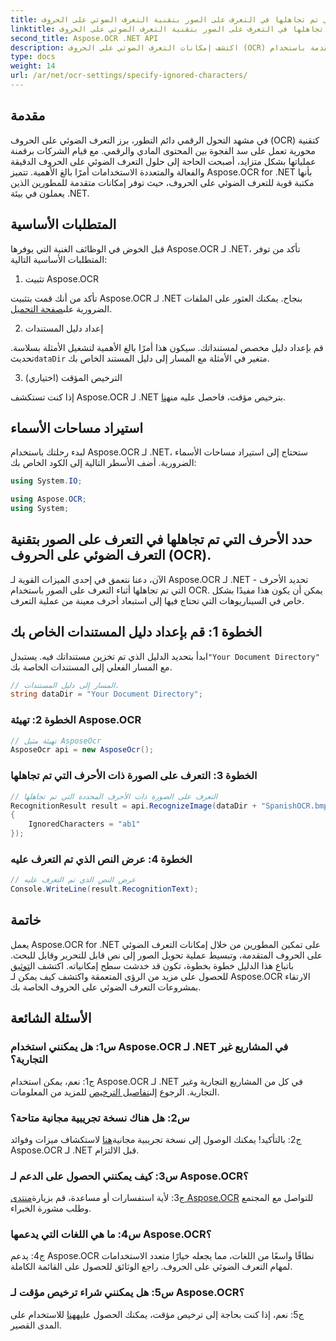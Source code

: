```yaml
---
title: حدد الأحرف التي تم تجاهلها في التعرف على الصور بتقنية التعرف الضوئي على الحروف (OCR).
linktitle: حدد الأحرف التي تم تجاهلها في التعرف على الصور بتقنية التعرف الضوئي على الحروف (OCR).
second_title: Aspose.OCR .NET API
description: اكتشف إمكانات التعرف الضوئي على الحروف (OCR) المتقدمة باستخدام Aspose.OCR لـ .NET. فعالة ودقيقة وصديقة للمطورين.
type: docs
weight: 14
url: /ar/net/ocr-settings/specify-ignored-characters/
---
```

## مقدمة

في مشهد التحول الرقمي دائم التطور، برز التعرف الضوئي على الحروف (OCR) كتقنية محورية تعمل على سد الفجوة بين المحتوى المادي والرقمي. مع قيام الشركات برقمنة عملياتها بشكل متزايد، أصبحت الحاجة إلى حلول التعرف الضوئي على الحروف الدقيقة والفعالة والمتعددة الاستخدامات أمرًا بالغ الأهمية. تتميز Aspose.OCR for .NET بأنها مكتبة قوية للتعرف الضوئي على الحروف، حيث توفر إمكانات متقدمة للمطورين الذين يعملون في بيئة .NET.

## المتطلبات الأساسية

قبل الخوض في الوظائف الغنية التي يوفرها Aspose.OCR لـ .NET، تأكد من توفر المتطلبات الأساسية التالية:

1. تثبيت Aspose.OCR

 تأكد من أنك قمت بتثبيت Aspose.OCR لـ .NET بنجاح. يمكنك العثور على الملفات الضرورية على[صفحة التحميل](https://releases.aspose.com/ocr/net/).

2. إعداد دليل المستندات

 قم بإعداد دليل مخصص لمستنداتك. سيكون هذا أمرًا بالغ الأهمية لتشغيل الأمثلة بسلاسة. تحديث`dataDir` متغير في الأمثلة مع المسار إلى دليل المستند الخاص بك.

3. الترخيص المؤقت (اختياري)

إذا كنت تستكشف Aspose.OCR لـ .NET بترخيص مؤقت، فاحصل عليه من[هنا](https://purchase.aspose.com/temporary-license/).

## استيراد مساحات الأسماء

لبدء رحلتك باستخدام Aspose.OCR لـ .NET، ستحتاج إلى استيراد مساحات الأسماء الضرورية. أضف الأسطر التالية إلى الكود الخاص بك:

```csharp
using System.IO;

using Aspose.OCR;
using System;
```

## حدد الأحرف التي تم تجاهلها في التعرف على الصور بتقنية التعرف الضوئي على الحروف (OCR).

الآن، دعنا نتعمق في إحدى الميزات القوية لـ Aspose.OCR لـ .NET - تحديد الأحرف التي تم تجاهلها أثناء التعرف على الصور باستخدام OCR. يمكن أن يكون هذا مفيدًا بشكل خاص في السيناريوهات التي تحتاج فيها إلى استبعاد أحرف معينة من عملية التعرف.

## الخطوة 1: قم بإعداد دليل المستندات الخاص بك

 ابدأ بتحديد الدليل الذي تم تخزين مستنداتك فيه. يستبدل`"Your Document Directory"` مع المسار الفعلي إلى المستندات الخاصة بك.

```csharp
// المسار إلى دليل المستندات.
string dataDir = "Your Document Directory";
```

### الخطوة 2: تهيئة Aspose.OCR

```csharp
// تهيئة مثيل AsposeOcr
AsposeOcr api = new AsposeOcr();
```

### الخطوة 3: التعرف على الصورة ذات الأحرف التي تم تجاهلها

```csharp
// التعرف على الصورة ذات الأحرف المحددة التي تم تجاهلها
RecognitionResult result = api.RecognizeImage(dataDir + "SpanishOCR.bmp", new RecognitionSettings
{
    IgnoredCharacters = "ab1"
});
```

### الخطوة 4: عرض النص الذي تم التعرف عليه

```csharp
// عرض النص الذي تم التعرف عليه
Console.WriteLine(result.RecognitionText);
```

## خاتمة

 يعمل Aspose.OCR for .NET على تمكين المطورين من خلال إمكانات التعرف الضوئي على الحروف المتقدمة، وتبسيط عملية تحويل الصور إلى نص قابل للتحرير وقابل للبحث. باتباع هذا الدليل خطوة بخطوة، تكون قد خدشت سطح إمكانياته. اكتشف ال[توثيق](https://reference.aspose.com/ocr/net/) للحصول على مزيد من الرؤى المتعمقة واكتشف كيف يمكن لـ Aspose.OCR الارتقاء بمشروعات التعرف الضوئي على الحروف الخاصة بك.

## الأسئلة الشائعة

### س1: هل يمكنني استخدام Aspose.OCR لـ .NET في المشاريع غير التجارية؟

 ج1: نعم، يمكن استخدام Aspose.OCR لـ .NET في كل من المشاريع التجارية وغير التجارية. الرجوع إلى[تفاصيل الترخيص](https://purchase.aspose.com/buy) للمزيد من المعلومات.

### س2: هل هناك نسخة تجريبية مجانية متاحة؟

 ج2: بالتأكيد! يمكنك الوصول إلى نسخة تجريبية مجانية[هنا](https://releases.aspose.com/) لاستكشاف ميزات وفوائد Aspose.OCR لـ .NET قبل الالتزام.

### س3: كيف يمكنني الحصول على الدعم لـ Aspose.OCR؟

 ج3: لأية استفسارات أو مساعدة، قم بزيارة[منتدى Aspose.OCR](https://forum.aspose.com/c/ocr/16) للتواصل مع المجتمع وطلب مشورة الخبراء.

### س4: ما هي اللغات التي يدعمها Aspose.OCR؟

ج4: يدعم Aspose.OCR نطاقًا واسعًا من اللغات، مما يجعله خيارًا متعدد الاستخدامات لمهام التعرف الضوئي على الحروف. راجع الوثائق للحصول على القائمة الكاملة.

### س5: هل يمكنني شراء ترخيص مؤقت لـ Aspose.OCR؟

 ج5: نعم، إذا كنت بحاجة إلى ترخيص مؤقت، يمكنك الحصول عليه[هنا](https://purchase.aspose.com/temporary-license/) للاستخدام على المدى القصير.